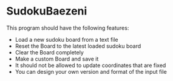 # SudokuBaezeni

This program should have the following features:
 

- Load a new sudoku board from a text file
- Reset the Board to the latest loaded sudoku board
- Clear the Board completely
- Make a custom Board and save it
- It should not be allowed to update coordinates that are fixed
- You can design your own version and format of the input file
